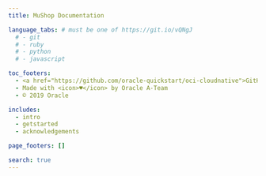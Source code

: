 ```yaml
---
title: MuShop Documentation

language_tabs: # must be one of https://git.io/vQNgJ
  # - git
  # - ruby
  # - python
  # - javascript

toc_footers:
  - <a href="https://github.com/oracle-quickstart/oci-cloudnative">GitHub</a>
  - Made with <icon>♥</icon> by Oracle A-Team
  - © 2019 Oracle

includes:
  - intro
  - getstarted
  - acknowledgements

page_footers: []

search: true
---
```

